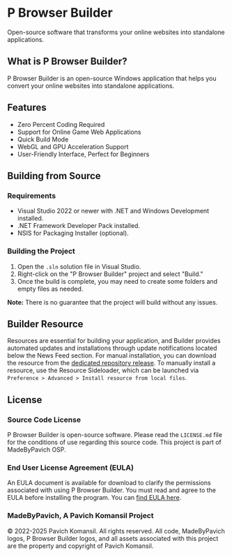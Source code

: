 # P Browser Builder

Open-source software that transforms your online websites into standalone applications.

## What is P Browser Builder?

P Browser Builder is an open-source Windows application that helps you convert your online websites into standalone applications.

## Features

* Zero Percent Coding Required
* Support for Online Game Web Applications
* Quick Build Mode
* WebGL and GPU Acceleration Support
* User-Friendly Interface, Perfect for Beginners

## Building from Source

### Requirements

* Visual Studio 2022 or newer with .NET and Windows Development installed.
* .NET Framework Developer Pack installed.
* NSIS for Packaging Installer (optional).

### Building the Project

1. Open the `.sln` solution file in Visual Studio.
2. Right-click on the "P Browser Builder" project and select "Build."
3. Once the build is complete, you may need to create some folders and empty files as needed.

**Note:** There is no guarantee that the project will build without any issues.

## Builder Resource

Resources are essential for building your application, and Builder provides automated updates and installations through update notifications located below the News Feed section.
For manual installation, you can download the resource from the [dedicated repository release](https://github.com/Pavich7/P-Browser-Builder-Resource/releases). To manually install a resource, use the Resource Sideloader, which can be launched via `Preference > Advanced > Install resource from local files`.

## License

### Source Code License

P Browser Builder is open-source software. Please read the `LICENSE.md` file for the conditions of use regarding this source code. This project is part of MadeByPavich OSP.

### End User License Agreement (EULA)

An EULA document is available for download to clarify the permissions associated with using P Browser Builder. You must read and agree to the EULA before installing the program. You can [find EULA here](https://github.com/Pavich7/P-Browser-Builder/blob/master/EULA.md).


### MadeByPavich, A Pavich Komansil Project

© 2022-2025 Pavich Komansil. All rights reserved. All code, MadeByPavich logos, P Browser Builder logos, and all assets associated with this project are the property and copyright of Pavich Komansil.
